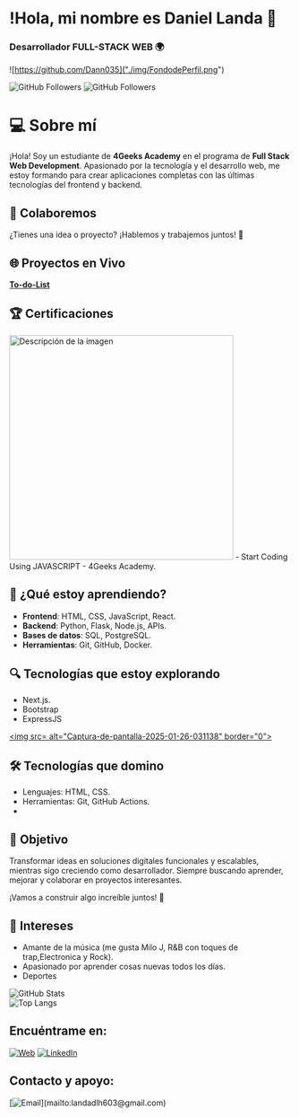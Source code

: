 # !Hola, mi nombre es Daniel Landa 👋
### Desarrollador FULL-STACK WEB 🌍

![https://github.com/Dann035]("./img/FondodePerfil.png")

![GitHub Followers](https://img.shields.io/github/followers/Dann035?style=social)
![GitHub Followers](https://img.shields.io/github/stars/Dann035?style=social)

# 💻 Sobre mí

¡Hola! Soy un estudiante de **4Geeks Academy** en el programa de **Full Stack Web Development**. Apasionado por la tecnología y el desarrollo web, me estoy formando para crear aplicaciones completas con las últimas tecnologías del frontend y backend.  

## 🤝 Colaboremos  
¿Tienes una idea o proyecto? ¡Hablemos y trabajemos juntos! 🚀  

## 🌐 Proyectos en Vivo
**[To-do-List](https://dann035.github.io/To-do-List/)**

## 🏆 Certificaciones
<img src= "https://i.ibb.co/80t2frM/Captura-de-pantalla-2025-01-26-031138.png" alt="Descripción de la imagen" width="400" />
- Start Coding Using JAVASCRIPT - 4Geeks Academy.

## 🌟 ¿Qué estoy aprendiendo?
- **Frontend**: HTML, CSS, JavaScript, React.
- **Backend**: Python, Flask, Node.js, APIs.
- **Bases de datos**: SQL, PostgreSQL.
- **Herramientas**: Git, GitHub, Docker.

## 🔍 Tecnologías que estoy explorando    
- Next.js.
- Bootstrap
- ExpressJS  

<a href="https://ibb.co/2yHPCvq"><img src= alt="Captura-de-pantalla-2025-01-26-031138" border="0"></a>


## 🛠️ Tecnologías que domino
- Lenguajes: HTML, CSS.
- Herramientas: Git, GitHub Actions.
- 
## 🚀 Objetivo
Transformar ideas en soluciones digitales funcionales y escalables, mientras sigo creciendo como desarrollador. Siempre buscando aprender, mejorar y colaborar en proyectos interesantes.

¡Vamos a construir algo increíble juntos! 🚀

## 🎵 Intereses  
- Amante de la música (me gusta Milo J, R&B con toques de trap,Electronica y Rock).  
- Apasionado por aprender cosas nuevas todos los días.
- Deportes

![GitHub Stats](https://github-readme-stats.vercel.app/api?username=Dann035&show_icons=true&theme=radical)  
![Top Langs](https://github-readme-stats.vercel.app/api/top-langs/?username=Dann035&layout=compact&theme=radical)  

## Encuéntrame en:

[![Web](https://img.shields.io/badge/Web-gray)](https://github.com/Dann035)
[![LinkedIn](https://img.shields.io/badge/Linkedln-blue)](https://www.linkedin.com/in/daniel-landa-57337b349/)

## Contacto y apoyo:
[![Email](https://img.shields.io/badge/landadlh603@gmail.com-email_personal_(respuesta_rápida)-D14836?style=for-the-badge&logo=gmail&logoColor=white&labelColor=101010)](mailto:landadlh603@gmail.com)
